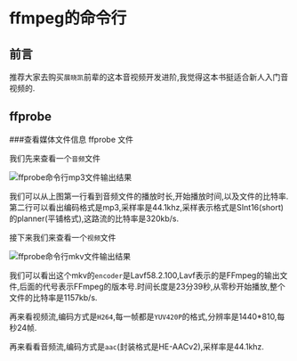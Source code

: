 # ffmpeg的命令行

## 前言
推荐大家去购买`展晓凯`前辈的这本音视频开发进阶,我觉得这本书挺适合新人入门音视频的.

## ffprobe
###查看媒体文件信息
		ffprobe 文件
		
我们先来查看一个`音频`文件

![ffprobe命令行mp3文件输出结果](https://github.com/RPGLiker/StudyBlog/blob/master/%E5%8D%9A%E5%AE%A2/%E9%9F%B3%E8%A7%86%E9%A2%91%E5%BC%80%E5%8F%91/%E5%9B%BE%E7%89%87/ffmpeg%E7%9A%84%E5%91%BD%E4%BB%A4%E8%A1%8C/1.png)

我们可以从上图第一行看到音频文件的播放时长,开始播放时间,以及文件的比特率.第二行可以看出编码格式是mp3,采样率是44.1khz,采样表示格式是SInt16(short)的planner(平铺格式),这路流的比特率是320kb/s.

接下来我们来查看一个`视频`文件

![ffprobe命令行mkv文件输出结果](https://github.com/RPGLiker/StudyBlog/blob/master/%E5%8D%9A%E5%AE%A2/%E9%9F%B3%E8%A7%86%E9%A2%91%E5%BC%80%E5%8F%91/%E5%9B%BE%E7%89%87/ffmpeg%E7%9A%84%E5%91%BD%E4%BB%A4%E8%A1%8C/2.png)

我们可以看出这个mkv的`encoder`是Lavf58.2.100,Lavf表示的是FFmpeg的输出文件,后面的代号表示FFmpeg的版本号.时间长度是23分39秒,从零秒开始播放,整个文件的比特率是1157kb/s.

再来看视频流,编码方式是`H264`,每一帧都是`YUV420P`的格式,分辨率是1440*810,每秒24帧.

再来看看音频流,编码方式是`aac`(封装格式是HE-AACv2),采样率是44.1khz.
